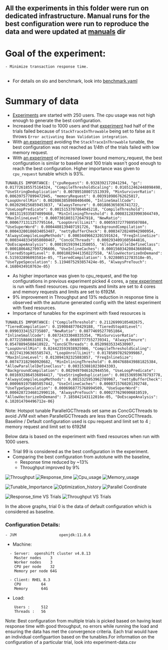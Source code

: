 ## All the experiments in this folder were run on dedicated infrastructure. Manual runs for the best configuration were run to reproduce the data and were updated at [manuals](manuals) dir

# Goal of the experiment:
	- Minimize transaction response time.
##
- For details on slo and benchmark, look into [benchmark.yaml](benchmark.yaml)
# Summary of data

- [Experiments](experiment-data-250users.csv) are started with 250 users. The cpu usage was not high enough to generate the best configuration.
- Increased the load to 1000 users and that [experiment](experiment-data-1000users-0.csv) had half of the trials failed because of `StackTraceInThrowable` being set to false as it throws `Error activating Bean Validation integration`.
- With [an experiment](experiment-data-1000users-1.csv) avoiding the `StackTraceInThrowable` tunable, the best configuration was not reached as 1/4th of the trials failed with low memory request.
- With [an experiment](experiment-data-1000users-2.csv) of increased lower bound memory_request, the best configuration is similar to baseline and 100 trials wasn't good enough to reach the best configuration. Higher importance was given to `cpu_request` tunable which is 93%.
```
TUNABLES IMPORTANCE: {"cpuRequest": 0.9328392172041294, "gc": 0.017726185575164324, "CompileThresholdScaling": 0.016512462448098498, "UseStringDeduplication": 0.007895108071513939, "MinSurvivorRatio": 0.006397577899472945, "memoryRequest": 0.003910986762625817, "LoopUnrollMin": 0.0020863858980406406, "InlineSmallCode": 0.0020290256859453837, "AlwaysTenure": 0.001886365036741722, "UseLoopPredicate": 0.0015153707864045218, "CompileThreshold": 0.0013119335874099468, "MinInliningThreshold": 0.0008312839903044749, "MaxInlineLevel": 0.0007301803172647918, "NewRatio": 0.0006771311257795164, "LoopUnrollLimit": 0.0005937277989507084, "UseSuperWord": 0.0004408139407191726, "BackgroundCompilation": 0.00043200186034053487, "nettyBufferCheck": 0.00034720240942900954, "AlwaysCompileLoopMethods": 0.00034496623201591624, "FreqInlineSize": 0.00034483345058080467, "ConcGCThreads": 0.0002934091605044816, "DoEscapeAnalysis": 0.000191593941358055, "AllowParallelDefineClass": 0.00018064627097296606, "UseInlineCaches": 0.00015603420843668048, "TieredStopAtLevel": 0.00010829441350227558, "AllowVectorizeOnDemand": 6.515932896093581e-05, "TieredCompilation": 5.922808512783518e-05, "UseTypeSpeculation": 5.1194075293857424e-05, "AlwaysPreTouch": 4.1680434910763e-05}
```
- As higher importance was given to cpu_request, and the top configurations in previous experiment picked 4 cores, a [new experiment](experiment-data.csv) is run with fixed resources. cpu requests and limits are set to 4 cores and memory requests and limits are set to 6192M.
- 9% improvement in Throughput and 13% reduction in response time is observed with the autotune generated config with the latest experiment with fixed resources.
- Importance of tunables for the expriment with fixed resources is 
```
TUNABLES IMPORTANCE: {"CompileThreshold": 0.21126999105402675, "TieredCompilation": 0.1590848770429188, "TieredStopAtLevel": 0.09903334152735807, "NewRatio": 0.08774695277051864, "InlineSmallCode": 0.08724333040335354, "MinSurvivorRatio": 0.07721586063108174, "gc": 0.06697777552739341, "AlwaysTenure": 0.05478894588418922, "ConcGCThreads": 0.05209835334530907, "LoopUnrollMin": 0.024423593938925986, "CompileThresholdScaling": 0.022741396365585743, "LoopUnrollLimit": 0.017850978292999867, "MaxInlineLevel": 0.013094192325883857, "FreqInlineSize": 0.007473182960920682, "MinInliningThreshold": 0.0047688439881825384, "AllowParallelDefineClass": 0.0031538810238043303, "BackgroundCompilation": 0.0029497046162944556, "UseLoopPredicate": 0.0016932864536894417, "UseStringDeduplication": 0.001536959678793778, "AlwaysCompileLoopMethods": 0.0015325953962789967, "nettyBufferCheck": 0.0009691975805057442, "UseInlineCaches": 0.0008715760201392748, "UseTypeSpeculation": 0.0006968775768994509, "UseSuperWord": 0.00042872346812990116, "AlwaysPreTouch": 0.0002776296906810519, "AllowVectorizeOnDemand": 7.185042143112016e-05, "DoEscapeAnalysis": 6.102014704496712e-06}
```

Note: Hotspot tunable ParallelGCThreads set same as ConcGCThreads to avoid JVM exit when ParallelGCThreads are less than ConcGCThreads.
Baseline / Default configuration used is cpu request and limit set to 4 ; memory request and limit set to 6192M 

Below data is based on the experiment with fixed resources when run with 1000 users.
- Trial 99 is considered as the best configuration in the experiment.
- Comparing the best configuration from autotune with the baseline, 
	- Response time reduced by ~13%
	- Throughput improved by 9%

![Throughput](plots/throughput.png)
![Response_time](plots/response_time.png)
![Cpu_usage](plots/cpu_usage.png)
![Memory_usage](plots/memory_usage.png)

![Tunable_Importance](plots/tunable_importance.png)
![Optimization_history](plots/optimization_history.png)
![Parallel Coordinate](plots/parallel_coordinate.png)

![Response_time VS Trials](plots/responsetimeVStrials.png)
![Throughput VS Trials](plots/throughputVStrials.png)

In the above graphs, trial 0 is the data of default configuration which is considered as baseline.

### Configuration Details:
```
- JVM                   openjdk:11.0.6
```
- Machine: 
```
  - Server:  openshift cluster v4.8.13
    Master nodes	3
    Worker nodes	3
    CPU per node	32
    Memory per node	64G

  - Client: RHEL 8.3
    CPU  		64
    Memory 		64G  
```
- Load: 
```
 	Users :		512
	Threads :	56
```


Note: Best configuration from multiple trials is picked based on having least response time with good throughput, no errors while running the load and ensuring the data has met the convergence criteria.
Each trial would have an individual configuartion based on the tunables.For information on the configuration of a particular trial, look into experiment-data.csv
